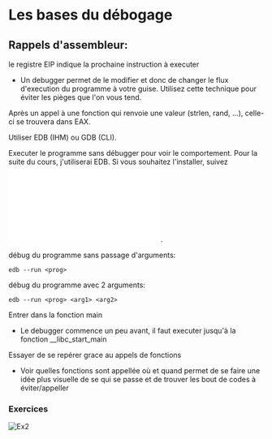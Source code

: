 # Les bases du débogage


## Rappels d'assembleur:
le registre EIP indique la prochaine instruction à executer
- Un debugger permet de le modifier et donc de changer le flux d'execution du programme à votre guise. Utilisez cette technique pour éviter les pièges que l'on vous tend.

Après un appel à une fonction qui renvoie une valeur (strlen, rand, ...), celle-ci se trouvera dans EAX.



Utiliser EDB (IHM) ou GDB (CLI).

Executer le programme sans débugger pour voir le comportement.
Pour la suite du cours, j'utiliserai EDB. Si vous souhaitez l'installer, suivez ![le guide d'installation](Documentation/install%20EDB.md).

débug du programme sans passage d'arguments:

`edb --run <prog>`

débug du programme avec 2 arguments:

`edb --run <prog> <arg1> <arg2>`

Entrer dans la fonction main
- Le debugger commence un peu avant, il faut executer jusqu'à la fonction __libc_start_main

Essayer de se repérer grace au appels de fonctions
- Voir quelles fonctions sont appellée où et quand permet de se faire une idée plus visuelle de se qui se passe et de trouver les bout de codes à éviter/appeller
### Exercices
![Ex2](Exercices/Ex2)